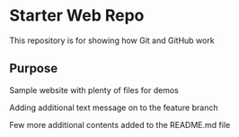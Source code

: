 # Starter Web Repo

This repository is for showing how Git and GitHub work

## Purpose

Sample website with plenty of files for demos

Adding additional text message on to the feature branch

Few more additional contents added to the README.md file
